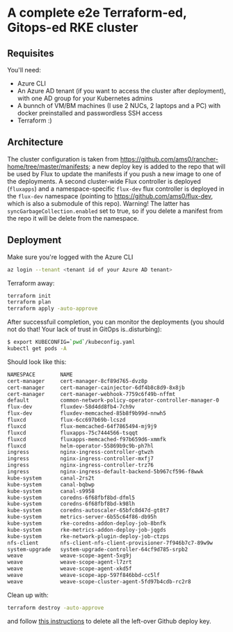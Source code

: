 # A complete e2e Terraform-ed, Gitops-ed RKE cluster

## Requisites

You'll need:

- Azure CLI
- An Azure AD tenant (if you want to access the cluster after deployment), with one AD group for your Kubernetes admins
- A bunnch of VM/BM machines (I use 2 NUCs, 2 laptops and a PC) with docker preinstalled and passwordless SSH access
- Terraform :)

## Architecture

The cluster configuration is taken from https://github.com/ams0/rancher-home/tree/master/manifests; a new deploy key is added to the repo that will be used by Flux to update the manifests if you push a new image to one of the deployments. A second cluster-wide Flux controller is deployed (`fluxapps`) and a namespace-specific `flux-dev` flux controller is deployed in the `flux-dev` namespace (pointing to https://github.com/ams0/flux-dev, which is also a submodule of this repo). Warning! The latter has `syncGarbageCollection.enabled` set to true, so if you delete a manifest from the repo it will be delete from the namespace.

## Deployment

Make sure you're logged with the Azure CLI

```bash
az login --tenant <tenant id of your Azure AD tenant>
```

Terraform away:

```bash
terraform init 
terraform plan
terraform apply -auto-approve 
```

After successfuil completion, you can monitor the deployments (you should not do that! Your lack of trust in GitOps is..disturbing):

```bash
$ export KUBECONFIG=`pwd`/kubeconfig.yaml 
kubectl get pods -A
```

Should look like this:

```bash
NAMESPACE        NAME                                                  READY   STATUS      RESTARTS   AGE
cert-manager     cert-manager-8cf89d765-dvz8p                          1/1     Running     0          2m16s
cert-manager     cert-manager-cainjector-6df4b8c8d9-8x8jb              1/1     Running     0          2m17s
cert-manager     cert-manager-webhook-7759c6f49b-nffmt                 1/1     Running     0          2m17s
default          common-network-policy-operator-controller-manager-0   1/1     Running     0          2m52s
flux-dev         fluxdev-58d4dd8fb4-7ch9v                              1/1     Running     0          2m7s
flux-dev         fluxdev-memcached-85b8f9b99d-nnwh5                    1/1     Running     0          2m7s
fluxcd           flux-6cc697b69b-lcszd                                 1/1     Running     0          3m23s
fluxcd           flux-memcached-64f7865494-mj9j9                       1/1     Running     0          3m23s
fluxcd           fluxapps-75c7444566-tsqqt                             1/1     Running     0          2m12s
fluxcd           fluxapps-memcached-f97b659d6-xmmfk                    1/1     Running     0          2m12s
fluxcd           helm-operator-55869b9c9b-ph7hl                        1/1     Running     0          3m13s
ingress          nginx-ingress-controller-gtwzh                        1/1     Running     0          89s
ingress          nginx-ingress-controller-mxfj7                        1/1     Running     0          89s
ingress          nginx-ingress-controller-trz76                        1/1     Running     0          89s
ingress          nginx-ingress-default-backend-5b967cf596-f8wwk        1/1     Running     0          89s
kube-system      canal-2rs2t                                           2/2     Running     1          4m41s
kube-system      canal-bqbwp                                           2/2     Running     0          4m41s
kube-system      canal-s9958                                           2/2     Running     0          4m41s
kube-system      coredns-6f68fbf8bd-dfml5                              1/1     Running     0          4m5s
kube-system      coredns-6f68fbf8bd-k98lh                              1/1     Running     0          3m58s
kube-system      coredns-autoscaler-65bfc8d47d-gt8t7                   1/1     Running     0          4m3s
kube-system      metrics-server-6b55c64f86-db95h                       1/1     Running     0          3m40s
kube-system      rke-coredns-addon-deploy-job-8bnfk                    0/1     Completed   0          4m26s
kube-system      rke-metrics-addon-deploy-job-jqgds                    0/1     Completed   0          3m55s
kube-system      rke-network-plugin-deploy-job-ctzps                   0/1     Completed   0          4m50s
nfs-client       nfs-client-nfs-client-provisioner-7f946b7c7-89w9w     1/1     Running     0          2m5s
system-upgrade   system-upgrade-controller-64cf9d785-srpb2             1/1     Running     0          2m52s
weave            weave-scope-agent-5xg9j                               1/1     Running     0          2m52s
weave            weave-scope-agent-l7zrt                               1/1     Running     0          2m52s
weave            weave-scope-agent-xkd5f                               1/1     Running     0          2m52s
weave            weave-scope-app-597f846bbd-cc5lf                      1/1     Running     0          2m52s
weave            weave-scope-cluster-agent-5fd97b4cdb-rc2r8            1/1     Running     0          2m50s
```


Clean up with:

```bash
terraform destroy -auto-approve
```

and follow [this instructions](../github.md) to delete all the left-over Github deploy key.
